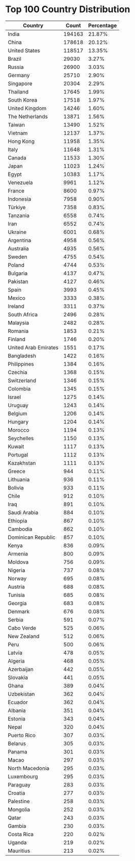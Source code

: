 # Top 100 Country Distribution
| Country | Count | Percentage |
|----|----|----|
| India | 194163 | 21.87% |
| China | 178618 | 20.12% |
| United States | 118517 | 13.35% |
| Brazil | 29030 | 3.27% |
| Russia | 26900 | 3.03% |
| Germany | 25710 | 2.90% |
| Singapore | 20304 | 2.29% |
| Thailand | 17645 | 1.99% |
| South Korea | 17518 | 1.97% |
| United Kingdom | 14246 | 1.60% |
| The Netherlands | 13871 | 1.56% |
| Taiwan | 13490 | 1.52% |
| Vietnam | 12137 | 1.37% |
| Hong Kong | 11958 | 1.35% |
| Italy | 11648 | 1.31% |
| Canada | 11533 | 1.30% |
| Japan | 11023 | 1.24% |
| Egypt | 10383 | 1.17% |
| Venezuela | 9961 | 1.12% |
| France | 8600 | 0.97% |
| Indonesia | 7958 | 0.90% |
| Türkiye | 7358 | 0.83% |
| Tanzania | 6558 | 0.74% |
| Iran | 6552 | 0.74% |
| Ukraine | 6001 | 0.68% |
| Argentina | 4958 | 0.56% |
| Australia | 4935 | 0.56% |
| Sweden | 4755 | 0.54% |
| Poland | 4744 | 0.53% |
| Bulgaria | 4137 | 0.47% |
| Pakistan | 4127 | 0.46% |
| Spain | 3993 | 0.45% |
| Mexico | 3333 | 0.38% |
| Ireland | 3311 | 0.37% |
| South Africa | 2496 | 0.28% |
| Malaysia | 2482 | 0.28% |
| Romania | 1853 | 0.21% |
| Finland | 1746 | 0.20% |
| United Arab Emirates | 1551 | 0.17% |
| Bangladesh | 1422 | 0.16% |
| Philippines | 1384 | 0.16% |
| Czechia | 1368 | 0.15% |
| Switzerland | 1346 | 0.15% |
| Colombia | 1345 | 0.15% |
| Israel | 1275 | 0.14% |
| Uruguay | 1243 | 0.14% |
| Belgium | 1206 | 0.14% |
| Hungary | 1204 | 0.14% |
| Morocco | 1194 | 0.13% |
| Seychelles | 1150 | 0.13% |
| Kuwait | 1117 | 0.13% |
| Portugal | 1112 | 0.13% |
| Kazakhstan | 1111 | 0.13% |
| Greece | 944 | 0.11% |
| Lithuania | 936 | 0.11% |
| Bolivia | 933 | 0.11% |
| Chile | 912 | 0.10% |
| Iraq | 891 | 0.10% |
| Saudi Arabia | 884 | 0.10% |
| Ethiopia | 867 | 0.10% |
| Cambodia | 862 | 0.10% |
| Dominican Republic | 857 | 0.10% |
| Kenya | 836 | 0.09% |
| Armenia | 800 | 0.09% |
| Moldova | 756 | 0.09% |
| Nigeria | 737 | 0.08% |
| Norway | 695 | 0.08% |
| Austria | 688 | 0.08% |
| Tunisia | 685 | 0.08% |
| Georgia | 683 | 0.08% |
| Denmark | 676 | 0.08% |
| Serbia | 591 | 0.07% |
| Cabo Verde | 525 | 0.06% |
| New Zealand | 512 | 0.06% |
| Peru | 500 | 0.06% |
| Latvia | 478 | 0.05% |
| Algeria | 468 | 0.05% |
| Azerbaijan | 442 | 0.05% |
| Slovakia | 441 | 0.05% |
| Ghana | 389 | 0.04% |
| Uzbekistan | 362 | 0.04% |
| Ecuador | 362 | 0.04% |
| Albania | 351 | 0.04% |
| Estonia | 343 | 0.04% |
| Nepal | 320 | 0.04% |
| Puerto Rico | 307 | 0.03% |
| Belarus | 305 | 0.03% |
| Panama | 301 | 0.03% |
| Macao | 297 | 0.03% |
| North Macedonia | 295 | 0.03% |
| Luxembourg | 295 | 0.03% |
| Paraguay | 283 | 0.03% |
| Croatia | 277 | 0.03% |
| Palestine | 258 | 0.03% |
| Mongolia | 252 | 0.03% |
| Qatar | 243 | 0.03% |
| Gambia | 230 | 0.03% |
| Costa Rica | 220 | 0.02% |
| Uganda | 219 | 0.02% |
| Mauritius | 213 | 0.02% |
